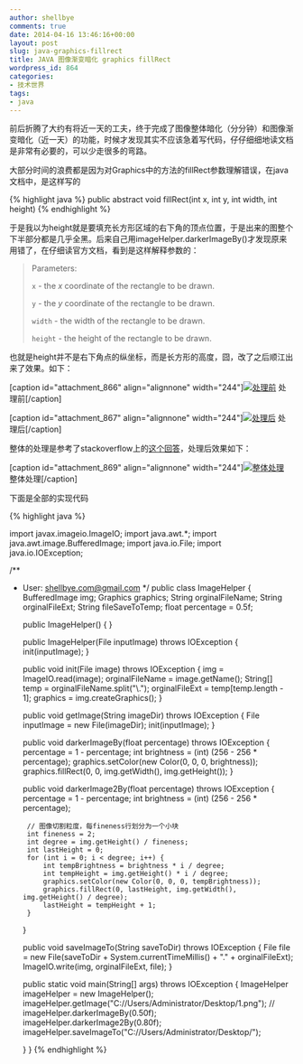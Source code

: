 ```yaml
---
author: shellbye
comments: true
date: 2014-04-16 13:46:16+00:00
layout: post
slug: java-graphics-fillrect
title: JAVA 图像渐变暗化 graphics fillRect
wordpress_id: 864
categories:
- 技术世界
tags:
- java
---
```


前后折腾了大约有将近一天的工夫，终于完成了图像整体暗化（分分钟）和图像渐变暗化（近一天）的功能，时候才发现其实不应该急着写代码，仔仔细细地读文档是非常有必要的，可以少走很多的弯路。

大部分时间的浪费都是因为对Graphics中的方法的fillRect参数理解错误，在java文档中，是这样写的

{% highlight java %}
public abstract void fillRect(int x,
            int y,
            int width,
            int height)
{% endhighlight %}

于是我以为height就是要填充长方形区域的右下角的顶点位置，于是出来的图整个下半部分都是几乎全黑。后来自己用imageHelper.darkerImageBy()才发现原来用错了，在仔细读官方文档，看到是这样解释参数的：


<blockquote>Parameters:

`x` - the _x_ coordinate of the rectangle to be drawn.

`y` - the _y_ coordinate of the rectangle to be drawn.

`width` - the width of the rectangle to be drawn.

`height` - the height of the rectangle to be drawn.</blockquote>


也就是height并不是右下角点的纵坐标，而是长方形的高度，囧，改了之后顺江出来了效果。如下：

[caption id="attachment_866" align="alignnone" width="244"][![处理前](http://www.shellbye.com/blog/wp-content/uploads/2014/04/1-244x300.jpg)](http://www.shellbye.com/blog/wp-content/uploads/2014/04/1.jpg) 处理前[/caption]

[caption id="attachment_867" align="alignnone" width="244"][![处理后](http://www.shellbye.com/blog/wp-content/uploads/2014/04/1397655325534-244x300.jpg)](http://www.shellbye.com/blog/wp-content/uploads/2014/04/1397655325534.jpg) 处理后[/caption]

整体的处理是参考了stackoverflow上的[这个回答](http://stackoverflow.com/questions/12980780/how-to-change-the-brightness-of-an-image#answer-12982164)，处理后效果如下：

[caption id="attachment_869" align="alignnone" width="244"][![整体处理](http://www.shellbye.com/blog/wp-content/uploads/2014/04/1397655628454-244x300.jpg)](http://www.shellbye.com/blog/wp-content/uploads/2014/04/1397655628454.jpg) 整体处理[/caption]

下面是全部的实现代码


{% highlight java %}


import javax.imageio.ImageIO;
import java.awt.*;
import java.awt.image.BufferedImage;
import java.io.File;
import java.io.IOException;

/**
 * User: shellbye.com@gmail.com
 */
public class ImageHelper {
    BufferedImage img;
    Graphics graphics;
    String orginalFileName;
    String orginalFileExt;
    String fileSaveToTemp;
    float percentage = 0.5f;

    public ImageHelper() {
    }

    public ImageHelper(File inputImage) throws IOException {
        init(inputImage);
    }

    public void init(File image) throws IOException {
        img = ImageIO.read(image);
        orginalFileName = image.getName();
        String[] temp = orginalFileName.split("\\.");
        orginalFileExt = temp[temp.length - 1];
        graphics = img.createGraphics();
    }

    public void getImage(String imageDir) throws IOException {
        File inputImage = new File(imageDir);
        init(inputImage);
    }

    public void darkerImageBy(float percentage) throws IOException {
        percentage = 1 - percentage;
        int brightness = (int) (256 - 256 * percentage);
        graphics.setColor(new Color(0, 0, 0, brightness));
        graphics.fillRect(0, 0, img.getWidth(), img.getHeight());
    }

    public void darkerImage2By(float percentage) throws IOException {
        percentage = 1 - percentage;
        int brightness = (int) (256 - 256 * percentage);

        // 图像切割粒度，每fineness行划分为一个小块
        int fineness = 2;
        int degree = img.getHeight() / fineness;
        int lastHeight = 0;
        for (int i = 0; i < degree; i++) {
            int tempBrightness = brightness * i / degree;
            int tempHeight = img.getHeight() * i / degree;
            graphics.setColor(new Color(0, 0, 0, tempBrightness));
            graphics.fillRect(0, lastHeight, img.getWidth(), img.getHeight() / degree);
            lastHeight = tempHeight + 1;
        }
    }

    public void saveImageTo(String saveToDir) throws IOException {
        File file = new File(saveToDir + System.currentTimeMillis() + "." + orginalFileExt);
        ImageIO.write(img, orginalFileExt, file);
    }

    public static void main(String[] args) throws IOException {
        ImageHelper imageHelper = new ImageHelper();
        imageHelper.getImage("C://Users/Administrator/Desktop/1.png");
//        imageHelper.darkerImageBy(0.50f);
        imageHelper.darkerImage2By(0.80f);
        imageHelper.saveImageTo("C://Users/Administrator/Desktop/");

    }
}
{% endhighlight %}

